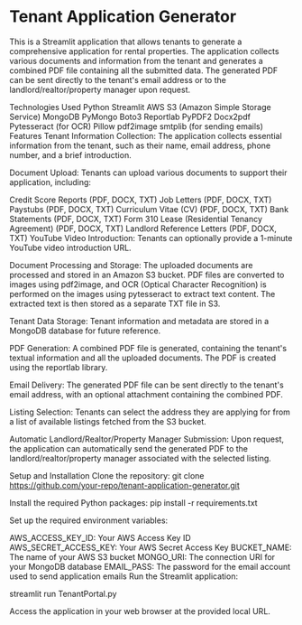 # Tenant Application Generator
This is a Streamlit application that allows tenants to generate a comprehensive application for rental properties. The application collects various documents and information from the tenant and generates a combined PDF file containing all the submitted data. The generated PDF can be sent directly to the tenant's email address or to the landlord/realtor/property manager upon request.

Technologies Used
Python
Streamlit
AWS S3 (Amazon Simple Storage Service)
MongoDB
PyMongo
Boto3
Reportlab
PyPDF2
Docx2pdf
Pytesseract (for OCR)
Pillow
pdf2image
smtplib (for sending emails)
Features
Tenant Information Collection: The application collects essential information from the tenant, such as their name, email address, phone number, and a brief introduction.

Document Upload: Tenants can upload various documents to support their application, including:

Credit Score Reports (PDF, DOCX, TXT)
Job Letters (PDF, DOCX, TXT)
Paystubs (PDF, DOCX, TXT)
Curriculum Vitae (CV) (PDF, DOCX, TXT)
Bank Statements (PDF, DOCX, TXT)
Form 310 Lease (Residential Tenancy Agreement) (PDF, DOCX, TXT)
Landlord Reference Letters (PDF, DOCX, TXT)
YouTube Video Introduction: Tenants can optionally provide a 1-minute YouTube video introduction URL.

Document Processing and Storage: The uploaded documents are processed and stored in an Amazon S3 bucket. PDF files are converted to images using pdf2image, and OCR (Optical Character Recognition) is performed on the images using pytesseract to extract text content. The extracted text is then stored as a separate TXT file in S3.

Tenant Data Storage: Tenant information and metadata are stored in a MongoDB database for future reference.

PDF Generation: A combined PDF file is generated, containing the tenant's textual information and all the uploaded documents. The PDF is created using the reportlab library.

Email Delivery: The generated PDF file can be sent directly to the tenant's email address, with an optional attachment containing the combined PDF.

Listing Selection: Tenants can select the address they are applying for from a list of available listings fetched from the S3 bucket.

Automatic Landlord/Realtor/Property Manager Submission: Upon request, the application can automatically send the generated PDF to the landlord/realtor/property manager associated with the selected listing.

Setup and Installation
Clone the repository:
git clone https://github.com/your-repo/tenant-application-generator.git



Install the required Python packages:
pip install -r requirements.txt



Set up the required environment variables:

AWS_ACCESS_KEY_ID: Your AWS Access Key ID
AWS_SECRET_ACCESS_KEY: Your AWS Secret Access Key
BUCKET_NAME: The name of your AWS S3 bucket
MONGO_URI: The connection URI for your MongoDB database
EMAIL_PASS: The password for the email account used to send application emails
Run the Streamlit application:

streamlit run TenantPortal.py



Access the application in your web browser at the provided local URL.
